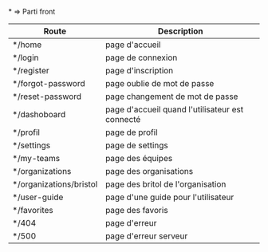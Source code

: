 \* => Parti front

| Route                    | Description                                     |
| ------------------------ | ----------------------------------------------- |
| \*/home                  | page d'accueil                                  |
| \*/login                 | page de connexion                               |
| \*/register              | page d'inscription                              |
| \*/forgot-password       | page oublie de mot de passe                     |
| \*/reset-password        | page changement de mot de passe                 |
| \*/dashoboard            | page d'accueil quand l'utilisateur est connecté |
| \*/profil                | page de profil                                  |
| \*/settings              | page de settings                                |
| \*/my-teams              | page des équipes                                |
| \*/organizations         | page des organisations                          |
| \*/organizations/bristol | page des britol de l'organisation               |
| \*/user-guide            | page d'une guide pour l'utilisateur             |
| \*/favorites             | page des favoris                                |
| \*/404                   | page d'erreur                                   |
| \*/500                   | page d'erreur serveur                           |
